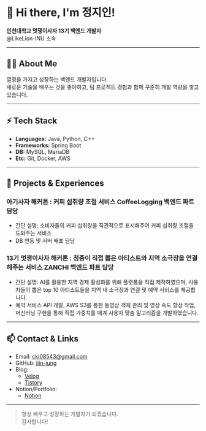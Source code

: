 # 👋 Hi there, I'm 정지인!

**인천대학교 멋쟁이사자 13기 백엔드 개발자**  
@LikeLion-INU 소속

---

## 🧑‍💻 About Me
열정을 가지고 성장하는 백엔드 개발자입니다.  
새로운 기술을 배우는 것을 좋아하고, 팀 프로젝트 경험과 함께 꾸준히 개발 역량을 쌓고 있습니다.

---

## ⚡ Tech Stack

- **Languages:** Java, Python, C++
- **Frameworks:** Spring Boot
- **DB:** MySQL, MariaDB
- **Etc:** Git, Docker, AWS

---

## 🌱 Projects & Experiences

### 아기사자 해커톤 : 커피 섭취량 조절 서비스 CoffeeLogging 백엔드 파트 담당
- 간단 설명: 소비자들의 커피 섭취량을 직관적으로 표시해주어 커피 섭취량 조절을 도와주는 서비스
- DB 연동 및 서버 배포 담당

### 13기 멋쟁이사자 해커톤 : 청중이 직접 뽑은 아티스트와 지역 소극장을 연결해주는 서비스 ZANCHI 백엔드 파트 담당
- 간단 설명: AI를 활용한 지역 경제 활성화를 위해 플랫폼을 직접 제작하였으며, 사용자들이 뽑은 top 10 아티스트들을 지역 내 소극장과 연결 및 예약 서비스를 제공합니다.
- 예약 서비스 API 개발, AWS S3를 통한 동영상 객체 관리 및 영상 속도 향상 작업, 머신러닝 구현을 통해 직접 가중치를 매겨 사용자 맞춤 알고리즘을 개발하였습니다.

---

## 📫 Contact & Links

- Email: cki08543@gmail.com
- GitHub: [jiin-jung](https://github.com/jiin-jung)
- Blog:
    - [Velog](https://velog.io/@jung_ji_in02/posts)
    - [Tistory](https://cki08543.tistory.com/)
- Notion/Portfolio:
    - [Notion](https://www.notion.so/263482bdb23e80c9ba48c43ace585c95)

---

> 항상 배우고 성장하는 개발자가 되겠습니다.  
> 감사합니다!
